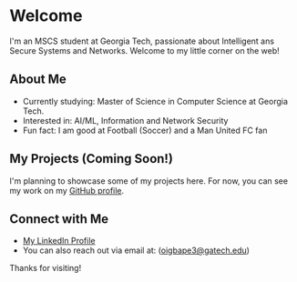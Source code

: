 # Welcome

I'm an MSCS student at Georgia Tech, passionate about Intelligent ans Secure Systems and Networks. Welcome to my little corner on the web!

## About Me
* Currently studying: Master of Science in Computer Science at Georgia Tech.
* Interested in: AI/ML, Information and Network Security
* Fun fact: I am good at Football (Soccer) and a Man United FC fan

## My Projects (Coming Soon!)
I'm planning to showcase some of my projects here. For now, you can see my work on my [GitHub profile](https://github.com/Igbape).

## Connect with Me
* [My LinkedIn Profile](https://www.linkedin.com/in/olamotse)
* You can also reach out via email at: (oigbape3@gatech.edu)

Thanks for visiting!
